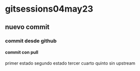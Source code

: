 # gitsessions04may23
## nuevo commit
### commit desde github
#### commit con pull
primer estado
segundo estado
tercer
cuarto
quinto
sin upstream
